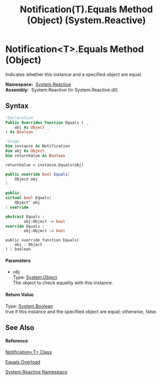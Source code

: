 ﻿---
title: Notification(T).Equals Method (Object) (System.Reactive)
TOCTitle: Equals Method (Object)
ms:assetid: M:System.Reactive.Notification`1.Equals(System.Object)
ms:mtpsurl: https://msdn.microsoft.com/en-us/library/Hh211786(v=VS.103)
ms:contentKeyID: 36069231
ms.date: 06/28/2011
mtps_version: v=VS.103
dev_langs:
- vb
- csharp
- c++
- fsharp
- jscript
---

# Notification\<T\>.Equals Method (Object)

Indicates whether this instance and a specified object are equal.

**Namespace:**  [System.Reactive](hh229356\(v=vs.103\).md)  
**Assembly:**  System.Reactive (in System.Reactive.dll)

## Syntax

``` vb
'Declaration
Public Overrides Function Equals ( _
    obj As Object _
) As Boolean
```

``` vb
'Usage
Dim instance As Notification
Dim obj As Object
Dim returnValue As Boolean

returnValue = instance.Equals(obj)
```

``` csharp
public override bool Equals(
    Object obj
)
```

``` c++
public:
virtual bool Equals(
    Object^ obj
) override
```

``` fsharp
abstract Equals : 
        obj:Object -> bool 
override Equals : 
        obj:Object -> bool 
```

``` jscript
public override function Equals(
    obj : Object
) : boolean
```

#### Parameters

  - obj  
    Type: [System.Object](https://msdn.microsoft.com/en-us/library/e5kfa45b)  
    The object to check equality with this instance.  

#### Return Value

Type: [System.Boolean](https://msdn.microsoft.com/en-us/library/a28wyd50)  
true if this instance and the specified object are equal; otherwise, false.  

## See Also

#### Reference

[Notification\<T\> Class](hh229462\(v=vs.103\).md)

[Equals Overload](hh212061\(v=vs.103\).md)

[System.Reactive Namespace](hh229356\(v=vs.103\).md)

